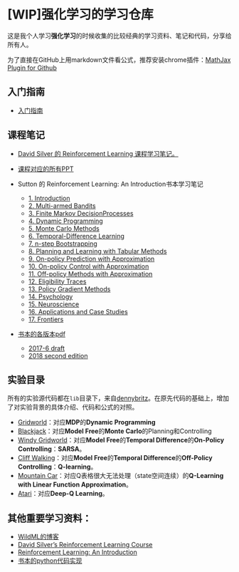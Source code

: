 # [WIP]强化学习的学习仓库

这是我个人学习**强化学习**的时候收集的比较经典的学习资料、笔记和代码，分享给所有人。

为了直接在GitHub上用markdown文件看公式，推荐安装chrome插件：[MathJax Plugin for Github](https://chrome.google.com/webstore/detail/mathjax-plugin-for-github/ioemnmodlmafdkllaclgeombjnmnbima)

## 入门指南

- [入门指南](learning_route.md)

## 课程笔记

- [David Silver 的 Reinforcement Learning 课程学习笔记。](class_note.ipynb)
- [课程对应的所有PPT](slides)
- Sutton 的 Reinforcement Learning: An Introduction书本学习笔记
  - [1. Introduction](notes/intro_note_01.md)
  - [2. Multi-armed Bandits](notes/intro_note_02.md)
  - [3. Finite Markov DecisionProcesses](notes/intro_note_03.md)
  - [4. Dynamic Programming](notes/intro_note_04.md)
  - [5. Monte Carlo Methods](notes/intro_note_05.md)
  - [6. Temporal-Difference Learning](notes/intro_note_06.md)
  - [7. n-step Bootstrapping](notes/intro_note_07.md)
  - [8. Planning and Learning with Tabular Methods](notes/intro_note_08.md)
  - [9. On-policy Prediction with Approximation](notes/intro_note_09.md)
  - [10. On-policy Control with Approximation](notes/intro_note_10.md)
  - [11. Off-policy Methods with Approximation](notes/intro_note_11.md)
  - [12. Eligibility Traces](notes/intro_note_12.md)
  - [13. Policy Gradient Methods](notes/intro_note_13.md)
  - [14. Psychology](notes/intro_note_14.md)
  - [15. Neuroscience](notes/intro_note_15.md)
  - [16. Applications and Case Studies](notes/intro_note_16.md)
  - [17. Frontiers](notes/intro_note_17.md)

- [书本的各版本pdf](book)
  - [2017-6 draft](book/bookdraft2017june19.pdf)
  - [2018 second edition](book/bookdraft2018.pdf)

## 实验目录

所有的实验源代码都在`lib`目录下，来自[dennybritz](https://github.com/dennybritz/reinforcement-learning)。在原先代码的基础上，增加了对实验背景的具体介绍、代码和公式的对照。

- [Gridworld](exp/1_gridworld.ipynb)：对应**MDP**的**Dynamic Programming**
- [Blackjack](exp/2_blackjack.ipynb)：对应**Model Free**的**Monte Carlo**的Planning和Controlling
- [Windy Gridworld](exp/3_windy_gridworld.ipynb)：对应**Model Free**的**Temporal Difference**的**On-Policy Controlling**：**SARSA**。
- [Cliff Walking](exp/4_cliff_walking.ipynb)：对应**Model Free**的**Temporal Difference**的**Off-Policy Controlling**：**Q-learning**。
- [Mountain Car](exp/5_mountain_car.ipynb)：对应Q表格很大无法处理（state空间连续）的**Q-Learning with Linear Function Approximation**。
- [Atari](exp/6_atari.ipynb)：对应**Deep-Q Learning**。

## 其他重要学习资料：

- [WildML的博客](http://www.wildml.com/2016/10/learning-reinforcement-learning/)
- [David Silver’s Reinforcement Learning Course](http://www0.cs.ucl.ac.uk/staff/d.silver/web/Teaching.html)
- [Reinforcement Learning: An Introduction](http://incompleteideas.net/book/the-book-2nd.html)
- [书本的python代码实现](https://github.com/ShangtongZhang/reinforcement-learning-an-introduction)
